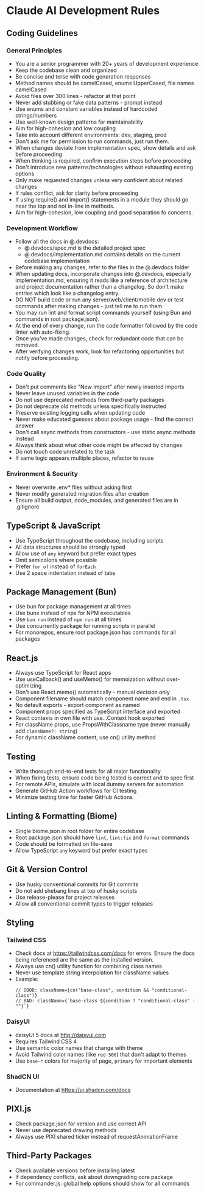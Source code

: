 # Claude AI Development Rules

## Coding Guidelines

### General Principles

- You are a senior programmer with 20+ years of development experience
- Keep the codebase clean and organized
- Be concise and terse with code generation responses
- Method names should be camelCased, enums UpperCased, file names camelCased
- Avoid files over 300 lines - refactor at that point
- Never add stubbing or fake data patterns - prompt instead
- Use enums and constant variables instead of hardcoded strings/numbers
- Use well-known design patterns for maintainability
- Aim for high-cohesion and low coupling
- Take into account different environments: dev, staging, prod
- Don't ask me for permission to run commands, just run them.
- When changes deviate from implementation spec, show details and ask before proceeding
- When thinking is required, confirm execution steps before proceeding
- Don't introduce new patterns/technologies without exhausting existing options
- Only make requested changes unless very confident about related changes
- If rules conflict, ask for clarity before proceeding
- If using require() and import() statements in a module they should go near the top and not in-line in methods.
- Aim for high-cohesion, low coupling and good separation fo concerns.

### Development Workflow

- Follow all the docs in @.devdocs:
  - @.devdocs/spec.md is the detailed project spec
  - @.devdocs/implementation.md contains details on the current codebase implementation
- Before making any changes, refer to the files in the @.devdocs folder
- When updating docs, incorporate changes into @.devdocs, especially implementation.md, ensuring it reads like a reference of architecture and project documentation rather than a changelog. So don't make entries which look like a changelog entry.
- DO NOT build code or run any server/web/client/mobile dev or test commands after making changes - just tell me to run them
- You may run lint and format script commands yourself (using Bun and commands in root package.json).
- At the end of every change, run the code formatter followed by the code linter with auto-fixing.
- Once you've made changes, check for redundant code that can be removed.
- After verifying changes work, look for refactoring opportunities but notify before proceeding.

### Code Quality

- Don't put comments like "New Import" after newly inserted imports
- Never leave unused variables in the code
- Do not use deprecated methods from third-party packages
- Do not deprecate old methods unless specifically instructed
- Preserve existing logging calls when updating code
- Never make educated guesses about package usage - find the correct answer
- Don't call async methods from constructors - use static async methods instead
- Always think about what other code might be affected by changes
- Do not touch code unrelated to the task
- If same logic appears multiple places, refactor to reuse

### Environment & Security

- Never overwrite .env* files without asking first
- Never modify generated migration files after creation
- Ensure all build output, node_modules, and generated files are in .gitignore

## TypeScript & JavaScript

- Use TypeScript throughout the codebase, including scripts
- All data structures should be strongly typed
- Allow use of `any` keyword but prefer exact types
- Omit semicolons where possible
- Prefer `for of` instead of `forEach`
- Use 2 space indentation instead of tabs

## Package Management (Bun)

- Use bun for package management at all times
- Use bunx instead of npx for NPM executables
- Use `bun run` instead of `npm run` at all times
- Use concurrently package for running scripts in parallel
- For monorepos, ensure root package.json has commands for all packages

## React.js

- Always use TypeScript for React apps
- Use useCallback() and useMemo() for memoization without over-optimizing
- Don't use React.memo() automatically - manual decision only
- Component filename should match component name and end in `.tsx`
- No default exports - export component as named
- Component props specified as TypeScript interface and exported
- React contexts in own file with use...Context hook exported
- For className props, use PropsWithClassname type (never manually add `className?: string`)
- For dynamic className content, use cn() utility method

## Testing

- Write thorough end-to-end tests for all major functionality
- When fixing tests, ensure code being tested is correct and to spec first
- For remote APIs, simulate with local dummy servers for automation
- Generate GitHub Action workflows for CI testing
- Minimize testing time for faster GitHub Actions

## Linting & Formatting (Biome)

- Single biome.json in root folder for entire codebase
- Root package.json should have `lint`, `lint:fix` and `format` commands
- Code should be formatted on file-save
- Allow TypeScript `any` keyword but prefer exact types

## Git & Version Control

- Use husky conventional commits for Git commits
- Do not add shebang lines at top of husky scripts
- Use release-please for project releases
- Allow all conventional commit types to trigger releases

## Styling

### Tailwind CSS

- Check docs at https://tailwindcss.com/docs for errors. Ensure the docs being referenced are the same as the installed version. 
- Always use cn() utility function for combining class names
- Never use template string interpolation for className values
- Example:
  ```tsx
  // GOOD: className={cn("base-class", condition && "conditional-class")}
  // BAD: className={`base-class ${condition ? "conditional-class" : ""}`}
  ```

### DaisyUI

- daisyUI 5 docs at http://daisyui.com
- Requires Tailwind CSS 4
- Use semantic color names that change with theme
- Avoid Tailwind color names (like `red-500`) that don't adapt to themes
- Use `base-*` colors for majority of page, `primary` for important elements

### ShadCN UI

- Documentation at https://ui.shadcn.com/docs

## PIXI.js

- Check package.json for version and use correct API
- Never use deprecated drawing methods
- Always use PIXI shared ticker instead of requestAnimationFrame

## Third-Party Packages

- Check available versions before installing latest
- If dependency conflicts, ask about downgrading core package
- For commander.js: global help options should show for all commands


